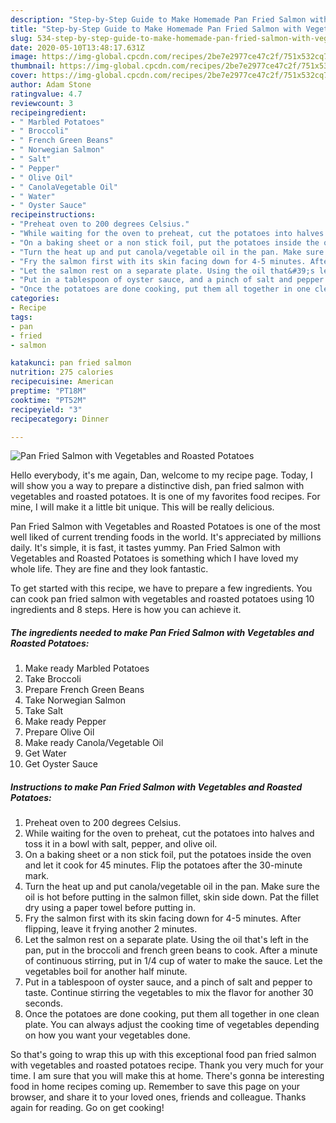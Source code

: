 ```yaml
---
description: "Step-by-Step Guide to Make Homemade Pan Fried Salmon with Vegetables and Roasted Potatoes"
title: "Step-by-Step Guide to Make Homemade Pan Fried Salmon with Vegetables and Roasted Potatoes"
slug: 534-step-by-step-guide-to-make-homemade-pan-fried-salmon-with-vegetables-and-roasted-potatoes
date: 2020-05-10T13:48:17.631Z
image: https://img-global.cpcdn.com/recipes/2be7e2977ce47c2f/751x532cq70/pan-fried-salmon-with-vegetables-and-roasted-potatoes-recipe-main-photo.jpg
thumbnail: https://img-global.cpcdn.com/recipes/2be7e2977ce47c2f/751x532cq70/pan-fried-salmon-with-vegetables-and-roasted-potatoes-recipe-main-photo.jpg
cover: https://img-global.cpcdn.com/recipes/2be7e2977ce47c2f/751x532cq70/pan-fried-salmon-with-vegetables-and-roasted-potatoes-recipe-main-photo.jpg
author: Adam Stone
ratingvalue: 4.7
reviewcount: 3
recipeingredient:
- " Marbled Potatoes"
- " Broccoli"
- " French Green Beans"
- " Norwegian Salmon"
- " Salt"
- " Pepper"
- " Olive Oil"
- " CanolaVegetable Oil"
- " Water"
- " Oyster Sauce"
recipeinstructions:
- "Preheat oven to 200 degrees Celsius."
- "While waiting for the oven to preheat, cut the potatoes into halves and toss it in a bowl with salt, pepper, and olive oil."
- "On a baking sheet or a non stick foil, put the potatoes inside the oven and let it cook for 45 minutes. Flip the potatoes after the 30-minute mark."
- "Turn the heat up and put canola/vegetable oil in the pan. Make sure the oil is hot before putting in the salmon fillet, skin side down. Pat the fillet dry using a paper towel before putting in."
- "Fry the salmon first with its skin facing down for 4-5 minutes. After flipping, leave it frying another 2 minutes."
- "Let the salmon rest on a separate plate. Using the oil that&#39;s left in the pan, put in the broccoli and french green beans to cook. After a minute of continuous stirring, put in 1/4 cup of water to make the sauce. Let the vegetables boil for another half minute."
- "Put in a tablespoon of oyster sauce, and a pinch of salt and pepper to taste. Continue stirring the vegetables to mix the flavor for another 30 seconds."
- "Once the potatoes are done cooking, put them all together in one clean plate. You can always adjust the cooking time of vegetables depending on how you want your vegetables done."
categories:
- Recipe
tags:
- pan
- fried
- salmon

katakunci: pan fried salmon 
nutrition: 275 calories
recipecuisine: American
preptime: "PT18M"
cooktime: "PT52M"
recipeyield: "3"
recipecategory: Dinner

---
```



![Pan Fried Salmon with Vegetables and Roasted Potatoes](https://img-global.cpcdn.com/recipes/2be7e2977ce47c2f/751x532cq70/pan-fried-salmon-with-vegetables-and-roasted-potatoes-recipe-main-photo.jpg)

Hello everybody, it's me again, Dan, welcome to my recipe page. Today, I will show you a way to prepare a distinctive dish, pan fried salmon with vegetables and roasted potatoes. It is one of my favorites food recipes. For mine, I will make it a little bit unique. This will be really delicious.

Pan Fried Salmon with Vegetables and Roasted Potatoes is one of the most well liked of current trending foods in the world. It's appreciated by millions daily. It's simple, it is fast, it tastes yummy. Pan Fried Salmon with Vegetables and Roasted Potatoes is something which I have loved my whole life. They are fine and they look fantastic.




To get started with this recipe, we have to prepare a few ingredients. You can cook pan fried salmon with vegetables and roasted potatoes using 10 ingredients and 8 steps. Here is how you can achieve it.

<!--inarticleads1-->

##### The ingredients needed to make Pan Fried Salmon with Vegetables and Roasted Potatoes:

1. Make ready  Marbled Potatoes
1. Take  Broccoli
1. Prepare  French Green Beans
1. Take  Norwegian Salmon
1. Take  Salt
1. Make ready  Pepper
1. Prepare  Olive Oil
1. Make ready  Canola/Vegetable Oil
1. Get  Water
1. Get  Oyster Sauce




<!--inarticleads2-->

##### Instructions to make Pan Fried Salmon with Vegetables and Roasted Potatoes:

1. Preheat oven to 200 degrees Celsius.
1. While waiting for the oven to preheat, cut the potatoes into halves and toss it in a bowl with salt, pepper, and olive oil.
1. On a baking sheet or a non stick foil, put the potatoes inside the oven and let it cook for 45 minutes. Flip the potatoes after the 30-minute mark.
1. Turn the heat up and put canola/vegetable oil in the pan. Make sure the oil is hot before putting in the salmon fillet, skin side down. Pat the fillet dry using a paper towel before putting in.
1. Fry the salmon first with its skin facing down for 4-5 minutes. After flipping, leave it frying another 2 minutes.
1. Let the salmon rest on a separate plate. Using the oil that&#39;s left in the pan, put in the broccoli and french green beans to cook. After a minute of continuous stirring, put in 1/4 cup of water to make the sauce. Let the vegetables boil for another half minute.
1. Put in a tablespoon of oyster sauce, and a pinch of salt and pepper to taste. Continue stirring the vegetables to mix the flavor for another 30 seconds.
1. Once the potatoes are done cooking, put them all together in one clean plate. You can always adjust the cooking time of vegetables depending on how you want your vegetables done.




So that's going to wrap this up with this exceptional food pan fried salmon with vegetables and roasted potatoes recipe. Thank you very much for your time. I am sure that you will make this at home. There's gonna be interesting food in home recipes coming up. Remember to save this page on your browser, and share it to your loved ones, friends and colleague. Thanks again for reading. Go on get cooking!
